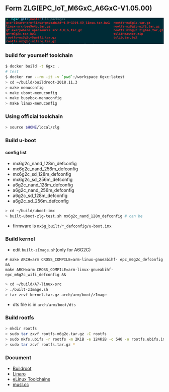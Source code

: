Form ZLG(EPC_IoT_M6GxC_A6GxC-V1.05.00)
---

![packages](packages.png)

### build for yourself toolchain

```bash
$ docker build -t 6gxc .
# test
$ docker run --rm -it -v `pwd`:/workspace 6gxc:latest
> cd ~/build/buildroot-2018.11.3
> make menuconfig
> make uboot-menuconfig
> make busybox-menuconfig
> make linux-menuconfig
```

### Using official toolchain

```bash
> source $HOME/local/zlg
```

### Build u-boot

#### config list

- mx6g2c_nand_128m_defconfig
- mx6g2c_nand_256m_defconfig
- mx6g2c_sd_128m_defconfig
- mx6g2c_sd_256m_defconfig
- a6g2c_nand_128m_defconfig
- a6g2c_nand_256m_defconfig
- a6g2c_sd_128m_defconfig
- a6g2c_sd_256m_defconfig

```bash
> cd ~/build/uboot-imx
> built-uboot-zlg-test.sh mx6g2c_nand_128m_defconfig # can be 
```

-  firmware is `mx6g_built/*_defconfig/u-boot.imx`

### Build kernel 

- edit `built-zImage.sh`(only for A6G2C)

```text
# make ARCH=arm CROSS_COMPILE=arm-linux-gnueabihf- epc_m6g2c_defconfig &&
make ARCH=arm CROSS_COMPILE=arm-linux-gnueabihf- epc_m6g2c_wifi_defconfig &&
```

```bash
> cd ~/build/A7-linux-src
> ./built-zImage.sh
> tar zcvf kernel.tar.gz arch/arm/boot/zImage
```

- dts file is in `arch/arm/boot/dts`

### Build rootfs

```bash
> mkdir rootfs
> sudo tar zxvf rootfs-m6g2c.tar.gz -C rootfs
> sudo mkfs.ubifs -r rootfs -m 2KiB -e 124KiB -c 540 -o rootfs.ubifs.img
> sudo tar zcvf rootfs.tar.gz *
```

### Document

- [Buildroot](https://buildroot.org/downloads/manual/manual.html)
- [Linaro](https://www.linaro.org/downloads/)
- [eLinux Toolchains](https://elinux.org/Toolchains)
- [musl.cc](https://musl.cc/)